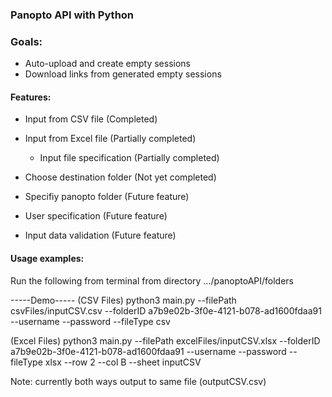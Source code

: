 ### Panopto API with Python

### Goals:
* Auto-upload and create empty sessions
* Download links from generated empty sessions


#### Features:
* Input from CSV file (Completed)
  
* Input from Excel file (Partially completed)

    * Input file specification (Partially completed)

* Choose destination folder (Not yet completed)

* Specifiy panopto folder (Future feature)

* User specification (Future feature)

* Input data validation (Future feature)



#### Usage examples:
Run the following from terminal from directory .../panoptoAPI/folders

-----Demo-----
(CSV Files)
python3 main.py --filePath csvFiles/inputCSV.csv --folderID a7b9e02b-3f0e-4121-b078-ad1600fdaa91 --username <username> --password <password> --fileType csv

(Excel Files)
python3 main.py --filePath excelFiles/inputCSV.xlsx --folderID a7b9e02b-3f0e-4121-b078-ad1600fdaa91 --username <username> --password <password> --fileType xlsx --row 2 --col B --sheet inputCSV

Note: currently both ways output to same file (outputCSV.csv)